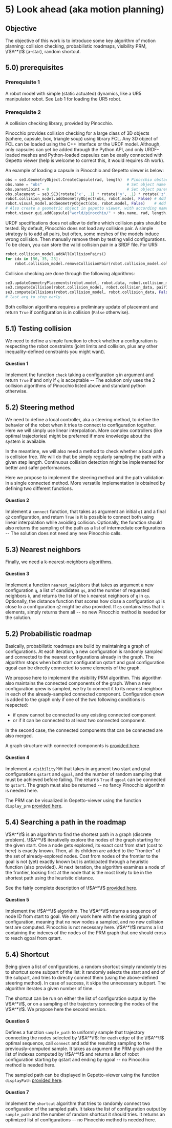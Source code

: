 # 5) Look ahead (aka motion planning)

## Objective

The objective of this work is to introduce some key algorithm of motion
planning: collision checking, probabilistic roadmaps, visibility PRM,
\f$A^*\f$ (a-star), random shortcut.

## 5.0) prerequisites

### Prerequisite 1
A robot model with simple (static actuated) dynamics,
like a UR5 manipulator robot. See Lab 1 for loading the UR5 robot.

### Prerequisite 2
A collision checking library, provided by Pinocchio.

Pinocchio provides collision checking for a large class of 3D objects
(sphere, capsule, box, triangle soup) using library FCL. Any 3D object
of FCL can be loaded using the C++ interface or the URDF model.
Although, only capsules can yet be added through the Python API, and
only URDF-loaded meshes and Python-loaded capsules can be easily
connected with Gepetto viewer (help is welcome to correct this, it would
requires 4h work).

An example of loading a capsule in Pinocchio and Gepetto viewer is
below:
```py
obs = se3.GeometryObject.CreateCapsule(rad, length)  # Pinocchio obstacle object
obs.name = "obs"                                     # Set object name
obs.parentJoint = 0                                  # Set object parent = 0 = universe
obs.placement = se3.SE3(rotate('x', .1) * rotate('y', .1) * rotate('z', .1), np.matrix([.1, .1, .1]).T)  # Set object placement wrt parent
robot.collision_model.addGeometryObject(obs, robot.model, False) # Add object to collision model
robot.visual_model.addGeometryObject(obs, robot.model, False)    # Add object to visual model
# Also create a geometric object in gepetto viewer, with according name.
robot.viewer.gui.addCapsule("world/pinocchio/" + obs.name, rad, length, [1.0, 0.2, 0.2, 1.0])
```

URDF specifications does not allow to define which collision pairs
should be tested. By default, Pinocchio does not load any collision
pair. A simple strategy is to add all pairs, but often, some meshes of
the models induce wrong collision. Then manually remove them by testing
valid configurations. To be clean, you can store the valid collision
pair in a SRDF file. For UR5:

```py
robot.collision_model.addAllCollisionPairs()
for idx in [56, 35, 23]:
    robot.collision_model.removeCollisionPair(robot.collision_model.collisionPairs[idx])
```

Collision checking are done through the following algorithms:

```py
se3.updateGeometryPlacements(robot.model, robot.data, robot.collision_model, robot.collision_data, q)
se3.computeCollision(robot.collision_model, robot.collision_data, pairId)
se3.computeCollisions(robot.collision_model, robot.collision_data, False)
# last arg to stop early.
```

Both collision algorithms requires a
preliminary update of placement and return `True` if configuration is in
collision (`False` otherwise).

## 5.1) Testing collision

We need to define a simple function to check whether a configuration is
respecting the robot constraints (joint limits and collision, plus any
other inequality-defined constraints you might want).

#### Question 1

Implement the function `check` taking a configuration `q` in
argument and return `True` if and only if `q` is acceptable -- The solution
only uses the 2 collision algorithms of Pinocchio listed above and
standard python otherwise.

## 5.2) Steering method

We need to define a local controller, aka a steering method, to define
the behavior of the robot when it tries to connect to configuration
together. Here we will simply use linear interpolation. More complex
controllers (like optimal trajectories) might be preferred if more
knowledge about the system is available.

In the meantime, we will also need a method to check whether a local
path is collision free. We will do that be simply regularly sampling the
path with a given step length. Continuous collision detection might be
implemented for better and safer performances.

Here we propose to implement the steering method and the path validation
in a single connected method. More versatile implementation is obtained
by defining two different functions.

#### Question 2
Implement a `connect` function, that takes as argument an
initial `q1` and a final `q2` configuration, and return `True` is it is
possible to connect both using linear interpolation while avoiding
collision. Optionally, the function should also returns the sampling of
the path as a list of intermediate configurations -- The solution does
not need any new Pinocchio calls.

## 5.3) Nearest neighbors

Finally, we need a k-nearest-neighbors algorithms.

#### Question 3

Implement a function `nearest_neighbors` that takes as
argument a new configuration `q`, a list of candidates `qs`, and the number
of requested neighbors `k`, and returns the list of the `k` nearest
neighbors of `q` in `qs`. Optionally, the distance function that scores how
close a configuration `q1` is close to a configuration `q2` might be also
provided. If `qs` contains less that `k` elements, simply returns them all
-- no new Pinocchio method is needed for the solution.

## 5.2) Probabilistic roadmap

Basically, probabilistic roadmaps are build by maintaining a graph of
configurations. At each iteration, a new configuration is randomly
sampled and connected to the nearest configurations already in the
graph. The algorithm stops when both start configuration qstart and goal
configuration qgoal can be directly connected to some elements of the
graph.

We propose here to implement the visibility PRM algorithm. This
algorithm also maintains the connected components of the graph. When a
new configuration qnew is sampled, we try to connect it to its nearest
neighbor in each of the already-sampled connected component.
Configuration qnew is added to the graph only if one of the two
following conditions is respected:

- if qnew cannot be connected to any existing connected component
- or if it can be connected to at least two connected component.

In the second case, the connected components that can be connected are
also merged.

A graph structure with connected components is
[provided here](graph_8py_source.html).

#### Question 4
Implement a `visibilityPRM` that takes in argument two
start and goal configurations `qstart` and `qgoal`, and the number of random
sampling that must be achieved before failing. The returns `True` if `qgoal`
can be connected to `qstart`. The graph must also be returned -- no fancy
Pinocchio algorithm is needed here.

The PRM can be visualized in Gepetto-viewer using the function
`display_prm` [provided here](prm__display_8py_source.html).

## 5.4) Searching a path in the roadmap

\f$A^*\f$ is an algorithm to find the shortest path in a graph (discrete
problem). \f$A^*\f$ iterativelly explore the nodes of the graph starting for
the given start. One a node gets explored, its exact cost from start
(cost to here) is exactly known. Then, all its children are added to the
"frontier" of the set of already-explored nodes. Cost from nodes of the
frontier to the goal is not (yet) exactly known but is anticipated
through a heuristic function (also provided). At next iteration, the
algorithm examines a node of the frontier, looking first at the node
that is the most likely to be in the shortest path using the heuristic
distance.

See the fairly complete description of \f$A^*\f$
[provided here](http://theory.stanford.edu/~amitp/GameProgramming/AStarComparison.html#the-a-star-algorithm).

#### Question 5
Implement the \f$A^*\f$ algorithm. The \f$A^*\f$ returns a sequence of
node ID from start to goal. We only work here with the existing graph of
configuration, meaning that no new nodes a sampled, and no new collision
test are computed. Pinocchio is not necessary here. \f$A^*\f$ returns a list
containing the indexes of the nodes of the PRM graph that one should
cross to reach qgoal from qstart.

## 5.4) Shortcut

Being given a list of configurations, a random shortcut simply randomly
tries to shortcut some subpart of the list: it randomly selects the
start and end of the subpart, and tries to directly connect them (using
the above-defined steering method). In case of success, it skips the
unnecessary subpart. The algorithm iterates a given number of time.

The shortcut can be run on either the list of configuration output by
the \f$A^*\f$, or on a sampling of the trajectory connecting the nodes of the
\f$A^*\f$. We propose here the second version.

#### Question 6
Defines a function `sample_path` to uniformly sample that
trajectory connecting the nodes selected by \f$A^*\f$: for each edge of the \f$A^*\f$
optimal sequence, call `connect` and add the resulting sampling to the
previously-computed sample. It takes as argument the PRM graph and the
list of indexes computed by \f$A^*\f$ and returns a list of robot
configuration starting by qstart and ending by qgoal -- no Pinocchio
method is needed here.

The sampled path can be displayed in Gepetto-viewer using the function
`displayPath` [provided here](prm__display_8py_source.html).

#### Question 7
Implement the `shortcut` algorithm that tries to randomly
connect two configuration of the sampled path. It takes the list of
configuration output by `sample_path` and the number of random shortcut
it should tries. It returns an optimized list of configurations -- no
Pinocchio method is needed here.
